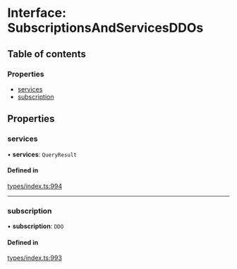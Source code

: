 # Interface: SubscriptionsAndServicesDDOs

## Table of contents

### Properties

- [services](SubscriptionsAndServicesDDOs.md#services)
- [subscription](SubscriptionsAndServicesDDOs.md#subscription)

## Properties

### services

• **services**: `QueryResult`

#### Defined in

[types/index.ts:994](https://github.com/nevermined-io/react-components/blob/25aa521/catalog/src/types/index.ts#L994)

___

### subscription

• **subscription**: `DDO`

#### Defined in

[types/index.ts:993](https://github.com/nevermined-io/react-components/blob/25aa521/catalog/src/types/index.ts#L993)
